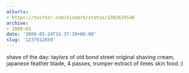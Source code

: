 ```yaml
---
alturls:
- https://twitter.com/bismark/status/1382629540
archive:
- 2009-03
date: '2009-03-24T16:37:39+00:00'
slug: '1237912659'
---
```


shave of the day: taylors of old bond street original shaving cream, japanese feather blade, 4 passes, trumper extract of limes skin food :)

